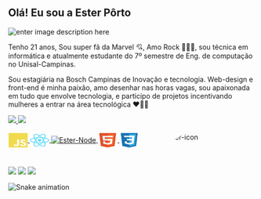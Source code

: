 ## Olá! Eu sou a Ester Pôrto 
![enter image description here](https://camo.githubusercontent.com/e752029da12000a5092d5fd5ecd3d5c17261644aa38b6a8ad91d648f2256cb59/68747470733a2f2f6d656469612e67697068792e636f6d2f6d656469612f4b656e365967356e376259537457344a59422f67697068792e676966)
<p>Tenho 21 anos, Sou super fã da Marvel  💘, Amo Rock 🤟🏻🖤, sou técnica em informática e atualmente estudante do 7º semestre de Eng. de computação no Unisal-Campinas.  </p>
<p> Sou estagiária na Bosch Campinas de Inovação e tecnologia.  Web-design e front-end é minha paixão, amo desenhar nas horas vagas,  sou apaixonada em  tudo que envolve tecnologia, e participo de projetos incentivando mulheres a entrar na área tecnológica ❤💪🏻 </p>
<a href="https://github.com/esterportto"> 
  <img height="180em" src="https://github-readme-stats-eight-theta.vercel.app/api?username=esterportto&show_icons=true&theme=dracula&include_all_commits=true&count_private=true"/>
  <img height="180em" src="https://github-readme-stats-eight-theta.vercel.app/api/top-langs/?username=esterportto&layout=compact&langs_count=8&theme=dracula"/>
<div style="display: inline_block"><br>
  <img align="center" alt="Ester-Js" height="30" width="40" src="https://raw.githubusercontent.com/devicons/devicon/master/icons/javascript/javascript-plain.svg">
  <img align="center" alt="Ester-React" height="30" width="40" src="https://raw.githubusercontent.com/devicons/devicon/master/icons/react/react-original.svg">
  <img align="center" alt="Ester-Node" height="40" width="40" src="https://img.icons8.com/color/48/000000/nodejs.png"/>
  <img align="center" alt="Ester-HTML" height="30" width="40" src="https://raw.githubusercontent.com/devicons/devicon/master/icons/html5/html5-original.svg">
  <img align="center" alt="Ester-CSS" height="30" width="40" src="https://raw.githubusercontent.com/devicons/devicon/master/icons/css3/css3-original.svg">
  <img align="right" alt="Ester-icon" height="200" width="200" style="border-radius:80px" src="https://pbs.twimg.com/media/FJ54rtoX0AIbNOG?format=png&name=small">
</div>
  
  #
  
  <div>
  <a href="https://www.linkedin.com/in/esterportto" target="_blank"><img src="https://img.shields.io/badge/-LinkedIn-%230077B5?style=for-the-badge&logo=linkedin&logoColor=white" target="_blank"></a>
  <a href="https://instagram.com/esterportto" target="_blank"><img src="https://img.shields.io/badge/-Instagram-%23E4405F?style=for-the-badge&logo=instagram&logoColor=white" target="_blank"></a>
   <a href="https://instagram.com/oficial_mmt" target="_blank"><img src="https://img.shields.io/badge/-Projeto MMT-%23E4405F?style=for-the-badge&logo=instagram&logoColor=white" target="_blank"></a>
</div>

 
  ![Snake animation](https://github.com/esterportto/esterportto/blob/output/github-contribution-grid-snake.svg)
